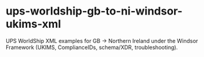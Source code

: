 # ups-worldship-gb-to-ni-windsor-ukims-xml
UPS WorldShip XML examples for GB → Northern Ireland under the Windsor Framework (UKIMS, ComplianceIDs, schema/XDR, troubleshooting).
